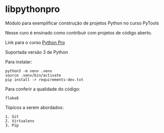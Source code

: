 # libpythonpro
Módulo para exemplificar construção de projetos Python no curso PyTools

Nesse curo é ensinado como contribuir com projetos de código aberto.

Link para o curso [Python Pro](https://www.python.pro.br/)

Suportada versão 3 de Python

Para instalar: 
```console
python3 -m venv .venv
source .venv/bin/activate
pip install -r requirements-dev.txt
```

Para conferir a qualidade do código:
```console
flake8
```

Tópicos a serem abordados:

    1. Git
    2. Virtualenv
    3. Pip
